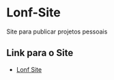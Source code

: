 # Lonf-Site
 Site para publicar projetos pessoais

 ## Link para o Site

- [Lonf Site](https://yurioliveira1.github.io/)
